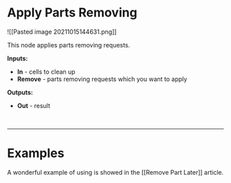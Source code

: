 # **Apply Parts Removing**


![[Pasted image 20211015144631.png]]

This node applies parts removing requests.  
	
**Inputs:**

- **In** - cells to clean up
- **Remove** - parts removing requests which you want to apply

**Outputs:**

- **Out** - result

<br />

--------

# Examples
A wonderful example of using is showed in the [[Remove Part Later]] article.